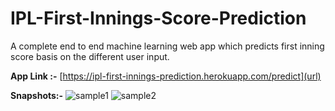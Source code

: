 # IPL-First-Innings-Score-Prediction

A complete end to end machine learning web app which predicts first inning score basis on the different user input. 




**App Link :-** [https://ipl-first-innings-prediction.herokuapp.com/predict](url)

**Snapshots:-** 
![sample1](https://user-images.githubusercontent.com/48492223/87636954-284a4d00-c75f-11ea-94fe-6e1574884600.PNG)
![sample2](https://user-images.githubusercontent.com/48492223/87670109-d1f40300-c78c-11ea-9f9a-ada9dece10f3.PNG)
